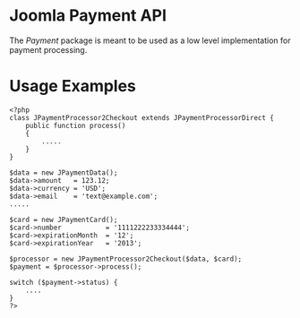 Joomla Payment API
===============

The *Payment* package is meant to be used as a low level implementation for payment processing.

Usage Examples
==============

    <?php
    class JPaymentProcessor2Checkout extends JPaymentProcessorDirect {
    	public function process()
    	{
    		.....
    	}
    }

    $data = new JPaymentData();
    $data->amount	= 123.12;
    $data->currency	= 'USD';
    $data->email	= 'text@example.com';
    .....

    $card = new JPaymentCard();
    $card->number 			= '1111222233334444';
    $card->expirationMonth 	= '12';
    $card->expirationYear 	= '2013';

    $processor = new JPaymentProcessor2Checkout($data, $card);
    $payment = $processor->process();

    switch ($payment->status) {
    	....
    } 
    ?>